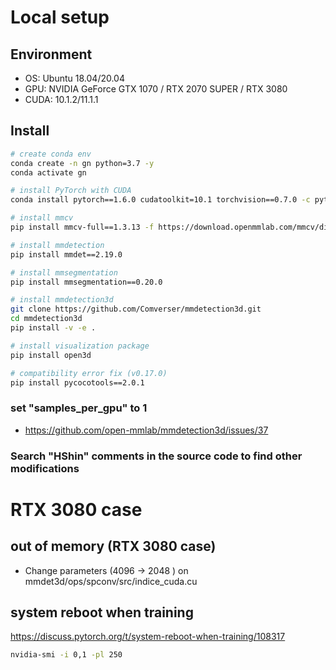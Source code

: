 # Local setup

## Environment

-   OS: Ubuntu 18.04/20.04
-   GPU: NVIDIA GeForce GTX 1070 / RTX 2070 SUPER / RTX 3080
-   CUDA: 10.1.2/11.1.1

## Install

```bash
# create conda env
conda create -n gn python=3.7 -y
conda activate gn

# install PyTorch with CUDA
conda install pytorch==1.6.0 cudatoolkit=10.1 torchvision==0.7.0 -c pytorch

# install mmcv
pip install mmcv-full==1.3.13 -f https://download.openmmlab.com/mmcv/dist/cu101/torch1.6.0/index.html

# install mmdetection
pip install mmdet==2.19.0

# install mmsegmentation
pip install mmsegmentation==0.20.0

# install mmdetection3d
git clone https://github.com/Comverser/mmdetection3d.git
cd mmdetection3d
pip install -v -e .

# install visualization package
pip install open3d

# compatibility error fix (v0.17.0)
pip install pycocotools==2.0.1
```

### set "samples_per_gpu" to 1

-   https://github.com/open-mmlab/mmdetection3d/issues/37


### Search "HShin" comments in the source code to find other modifications 

# RTX 3080 case

## out of memory (RTX 3080 case)

-   Change parameters (4096 -> 2048 ) on mmdet3d/ops/spconv/src/indice_cuda.cu

## system reboot when training
https://discuss.pytorch.org/t/system-reboot-when-training/108317
```bash
nvidia-smi -i 0,1 -pl 250
```
